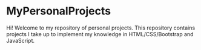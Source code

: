 # MyPersonalProjects

Hi! Welcome to my repository of personal projects. This repository contains projects I take up to implement my knowledge in HTML/CSS/Bootstrap and JavaScript. 
